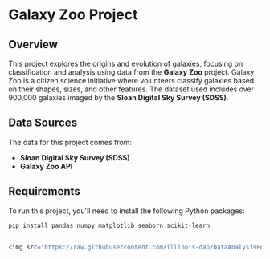 

# Galaxy Zoo Project










## Overview

This project explores the origins and evolution of galaxies, focusing on classification and analysis using data from the **Galaxy Zoo** project. Galaxy Zoo is a citizen science initiative where volunteers classify galaxies based on their shapes, sizes, and other features. The dataset used includes over 900,000 galaxies imaged by the **Sloan Digital Sky Survey (SDSS)**.

## Data Sources

The data for this project comes from:
- **Sloan Digital Sky Survey (SDSS)**
- **Galaxy Zoo API**

## Requirements

To run this project, you'll need to install the following Python packages:

```bash
pip install pandas numpy matplotlib seaborn scikit-learn


<img src="https://raw.githubusercontent.com/illinois-dap/DataAnalysisForPhysicists/main/img/Project_GalaxyZoo-galaxypic.png" width=300 align=left>





